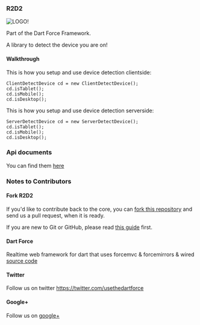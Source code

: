 ### R2D2 ###

![LOGO!](https://raw.github.com/ForceUniverse/dart-force/master/resources/dart_force_logo.jpg)

Part of the Dart Force Framework.

A library to detect the device you are on!

#### Walkthrough ####

This is how you setup and use device detection clientside:

	ClientDetectDevice cd = new ClientDetectDevice();
	cd.isTablet();
	cd.isMobile();
	cd.isDesktop();
	
This is how you setup and use device detection serverside:

	ServerDetectDevice cd = new ServerDetectDevice();
	cd.isTablet();
	cd.isMobile();
	cd.isDesktop();

### Api documents ###

You can find them [here](https://jorishermans.github.io/r2d2/api/index.html) 

### Notes to Contributors ###

#### Fork R2D2 ####

If you'd like to contribute back to the core, you can [fork this repository](https://help.github.com/articles/fork-a-repo) and send us a pull request, when it is ready.

If you are new to Git or GitHub, please read [this guide](https://help.github.com/) first.

#### Dart Force ####

Realtime web framework for dart that uses forcemvc & forcemirrors & wired [source code](https://github.com/ForceUniverse/dart-force)

#### Twitter ####

Follow us on twitter https://twitter.com/usethedartforce

#### Google+ ####

Follow us on [google+](https://plus.google.com/111406188246677273707)